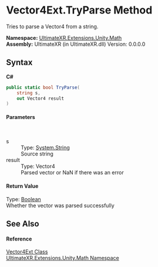 # Vector4Ext.TryParse Method 
 

Tries to parse a Vector4 from a string.

**Namespace:**&nbsp;<a href="N_UltimateXR_Extensions_Unity_Math">UltimateXR.Extensions.Unity.Math</a><br />**Assembly:**&nbsp;UltimateXR (in UltimateXR.dll) Version: 0.0.0.0

## Syntax

**C#**<br />
``` C#
public static bool TryParse(
	string s,
	out Vector4 result
)
```


#### Parameters
&nbsp;<dl><dt>s</dt><dd>Type: <a href="https://docs.microsoft.com/dotnet/api/system.string" target="_blank" rel="noopener noreferrer">System.String</a><br />Source string</dd><dt>result</dt><dd>Type: Vector4<br />Parsed vector or NaN if there was an error</dd></dl>

#### Return Value
Type: <a href="https://docs.microsoft.com/dotnet/api/system.boolean" target="_blank" rel="noopener noreferrer">Boolean</a><br />Whether the vector was parsed successfully

## See Also


#### Reference
<a href="T_UltimateXR_Extensions_Unity_Math_Vector4Ext">Vector4Ext Class</a><br /><a href="N_UltimateXR_Extensions_Unity_Math">UltimateXR.Extensions.Unity.Math Namespace</a><br />